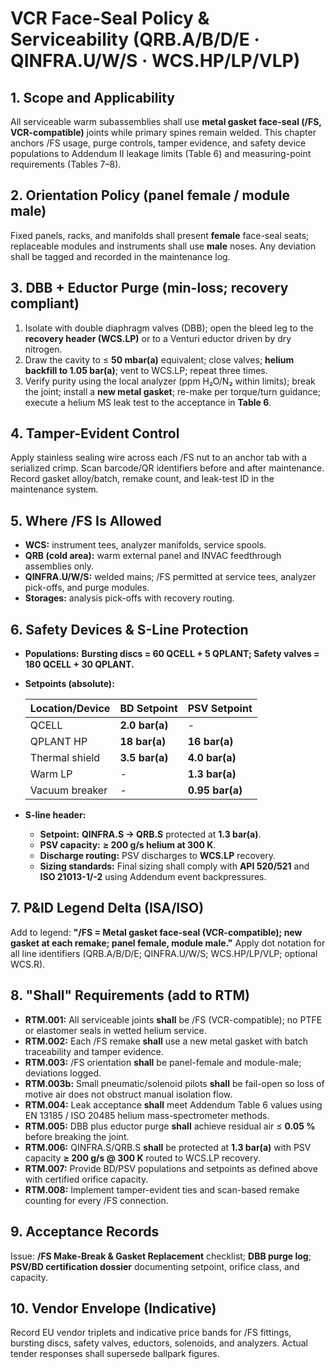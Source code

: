 # VCR Face-Seal Policy & Serviceability (QRB.A/B/D/E · QINFRA.U/W/S · WCS.HP/LP/VLP)

## 1. Scope and Applicability
All serviceable warm subassemblies shall use **metal gasket face-seal (/FS, VCR-compatible)** joints while primary spines remain welded. This chapter anchors /FS usage, purge controls, tamper evidence, and safety device populations to Addendum II leakage limits (Table 6) and measuring-point requirements (Tables 7–8).

## 2. Orientation Policy (panel female / module male)
Fixed panels, racks, and manifolds shall present **female** face-seal seats; replaceable modules and instruments shall use **male** noses. Any deviation shall be tagged and recorded in the maintenance log.

## 3. DBB + Eductor Purge (min-loss; recovery compliant)
1. Isolate with double diaphragm valves (DBB); open the bleed leg to the **recovery header (WCS.LP)** or to a Venturi eductor driven by dry nitrogen.
2. Draw the cavity to ≤ **50 mbar(a)** equivalent; close valves; **helium backfill to 1.05 bar(a)**; vent to WCS.LP; repeat three times.
3. Verify purity using the local analyzer (ppm H₂O/N₂ within limits); break the joint; install a **new metal gasket**; re-make per torque/turn guidance; execute a helium MS leak test to the acceptance in **Table 6**.

## 4. Tamper-Evident Control
Apply stainless sealing wire across each /FS nut to an anchor tab with a serialized crimp. Scan barcode/QR identifiers before and after maintenance. Record gasket alloy/batch, remake count, and leak-test ID in the maintenance system.

## 5. Where /FS Is Allowed
- **WCS:** instrument tees, analyzer manifolds, service spools.
- **QRB (cold area):** warm external panel and INVAC feedthrough assemblies only.
- **QINFRA.U/W/S:** welded mains; /FS permitted at service tees, analyzer pick-offs, and purge modules.
- **Storages:** analysis pick-offs with recovery routing.

## 6. Safety Devices & S-Line Protection
- **Populations:** **Bursting discs = 60 QCELL + 5 QPLANT; Safety valves = 180 QCELL + 30 QPLANT.**
- **Setpoints (absolute):**

  | Location/Device         | BD Setpoint      | PSV Setpoint     |
  |------------------------|------------------|------------------|
  | QCELL                  | **2.0 bar(a)**   | -                |
  | QPLANT HP              | **18 bar(a)**    | **16 bar(a)**    |
  | Thermal shield         | **3.5 bar(a)**   | **4.0 bar(a)**   |
  | Warm LP                | -                | **1.3 bar(a)**   |
  | Vacuum breaker         | -                | **0.95 bar(a)**  |

- **S-line header:**
  - **Setpoint:** **QINFRA.S → QRB.S** protected at **1.3 bar(a)**.
  - **PSV capacity:** **≥ 200 g/s helium at 300 K**.
  - **Discharge routing:** PSV discharges to **WCS.LP** recovery.
  - **Sizing standards:** Final sizing shall comply with **API 520/521** and **ISO 21013-1/-2** using Addendum event backpressures.

## 7. P&ID Legend Delta (ISA/ISO)
Add to legend: **"/FS = Metal gasket face-seal (VCR-compatible); new gasket at each remake; panel female, module male."** Apply dot notation for all line identifiers (QRB.A/B/D/E; QINFRA.U/W/S; WCS.HP/LP/VLP; optional WCS.R).

## 8. "Shall" Requirements (add to RTM)
- **RTM.001:** All serviceable joints **shall** be /FS (VCR-compatible); no PTFE or elastomer seals in wetted helium service.
- **RTM.002:** Each /FS remake **shall** use a new metal gasket with batch traceability and tamper evidence.
- **RTM.003:** /FS orientation **shall** be panel-female and module-male; deviations logged.
- **RTM.003b:** Small pneumatic/solenoid pilots **shall** be fail-open so loss of motive air does not obstruct manual isolation flow.
- **RTM.004:** Leak acceptance **shall** meet Addendum Table 6 values using EN 13185 / ISO 20485 helium mass-spectrometer methods.
- **RTM.005:** DBB plus eductor purge **shall** achieve residual air ≤ **0.05 %** before breaking the joint.
- **RTM.006:** QINFRA.S/QRB.S **shall** be protected at **1.3 bar(a)** with PSV capacity **≥ 200 g/s @ 300 K** routed to WCS.LP recovery.
- **RTM.007:** Provide BD/PSV populations and setpoints as defined above with certified orifice capacity.
- **RTM.008:** Implement tamper-evident ties and scan-based remake counting for every /FS connection.

## 9. Acceptance Records
Issue: **/FS Make-Break & Gasket Replacement** checklist; **DBB purge log**; **PSV/BD certification dossier** documenting setpoint, orifice class, and capacity.

## 10. Vendor Envelope (Indicative)
Record EU vendor triplets and indicative price bands for /FS fittings, bursting discs, safety valves, eductors, solenoids, and analyzers. Actual tender responses shall supersede ballpark figures.

